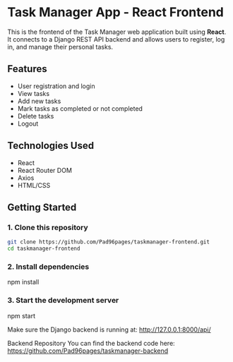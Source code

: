 # Task Manager App - React Frontend

This is the frontend of the Task Manager web application built using **React**. It connects to a Django REST API backend and allows users to register, log in, and manage their personal tasks.

## Features

- User registration and login
- View tasks
- Add new tasks
- Mark tasks as completed or not completed
- Delete tasks
- Logout

## Technologies Used

- React
- React Router DOM
- Axios
- HTML/CSS

## Getting Started

### 1. Clone this repository

```bash
git clone https://github.com/Pad96pages/taskmanager-frontend.git
cd taskmanager-frontend
```
### 2. Install dependencies

npm install

### 3. Start the development server

npm start

Make sure the Django backend is running at:
http://127.0.0.1:8000/api/

Backend Repository
You can find the backend code here:
https://github.com/Pad96pages/taskmanager-backend
